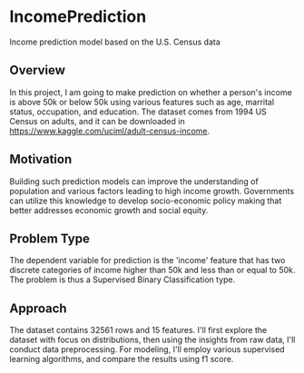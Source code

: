 # IncomePrediction
Income prediction model based on the U.S. Census data

## Overview
In this project, I am going to make prediction on whether a person's income is above 50k or below 50k using various features such as age, marrital status, occupation, and education. The dataset comes from 1994 US Census on adults, and it can be downloaded in <https://www.kaggle.com/uciml/adult-census-income>.

## Motivation
Building such prediction models can improve the understanding of population and various factors leading to high income growth. Governments can utilize this knowledge to develop socio-economic policy making that better addresses economic growth and social equity.

## Problem Type
The dependent variable for prediction is the 'income' feature that has two discrete categories of income higher than 50k and less than or equal to 50k. The problem is thus a Supervised Binary Classification type.

## Approach
The dataset contains 32561 rows and 15 features. I'll first explore the dataset with focus on distributions, then using the insights from raw data, I'll conduct data preprocessing. 
For modeling, I'll employ various supervised learning algorithms, and compare the results using f1 score.
